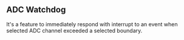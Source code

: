 ## ADC Watchdog
It's a feature to immediately respond with interrupt to an event when selected ADC channel exceeded a selected boundary.